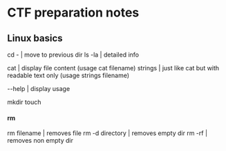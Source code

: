 # CTF preparation notes

## Linux basics

cd - | move to previous dir
ls -la | detailed info

cat | display file content (usage cat filename)
strings | just like cat but with readable text only (usage strings filename)

--help | display usage

mkdir
touch

#### rm
rm filename | removes file
rm -d directory | removes empty dir
rm -rf | removes non empty dir